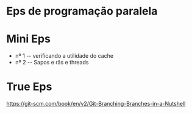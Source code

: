 # Eps de programação paralela

# Mini Eps

- nº 1 -- verificando a utilidade do cache
- nº 2 -- Sapos e rãs e threads

# True Eps

https://git-scm.com/book/en/v2/Git-Branching-Branches-in-a-Nutshell
